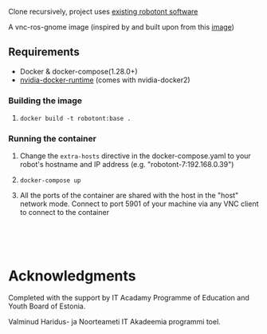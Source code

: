 Clone recursively, project uses [existing robotont software](https://github.com/robotont)

A vnc-ros-gnome image (inspired by and built upon from this [image](https://github.com/darkdragon-001/Dockerfile-Ubuntu-Gnome))

## Requirements

- Docker & docker-compose(1.28.0+)
- [nvidia-docker-runtime](https://docs.docker.com/config/containers/resource_constraints/#gpu) (comes with nvidia-docker2)


### Building the image

1. `docker build -t robotont:base .`

### Running the container

1. Change the `extra-hosts` directive in the docker-compose.yaml to your robot's hostname and IP address (e.g. "robotont-7:192.168.0.39")

2. `docker-compose up`

3. All the ports of the container are shared with the host in the "host" network mode. Connect to port 5901 of your machine via any VNC client to connect to the container

&nbsp;

&nbsp;

# Acknowledgments

Completed with the support by IT Acadamy Programme of Education and Youth Board of Estonia.

Valminud Haridus- ja Noorteameti IT Akadeemia programmi toel.